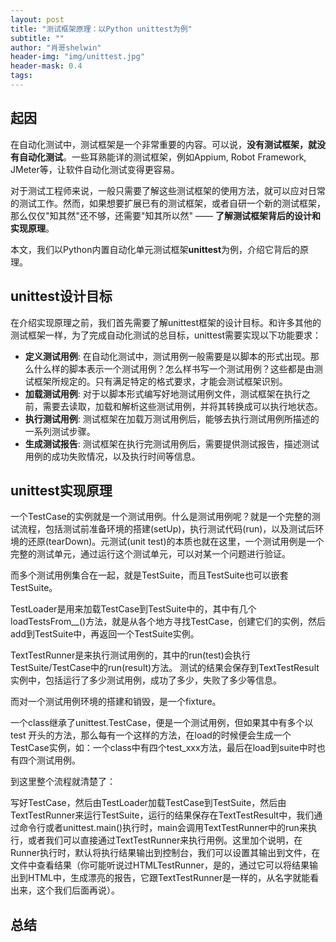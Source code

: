 ```yaml
---
layout: post
title: "测试框架原理：以Python unittest为例"
subtitle: ""
author: "肖哥shelwin"
header-img: "img/unittest.jpg"
header-mask: 0.4
tags:
---
```

## 起因
在自动化测试中，测试框架是一个非常重要的内容。可以说，**没有测试框架，就没有自动化测试**。一些耳熟能详的测试框架，例如Appium, Robot Framework, JMeter等，让软件自动化测试变得更容易。

对于测试工程师来说，一般只需要了解这些测试框架的使用方法，就可以应对日常的测试工作。然而，如果想要扩展已有的测试框架，或者自研一个新的测试框架，那么仅仅"知其然"还不够，还需要"知其所以然" —— **了解测试框架背后的设计和实现原理**。

本文，我们以Python内置自动化单元测试框架**unittest**为例，介绍它背后的原理。
## unittest设计目标
在介绍实现原理之前，我们首先需要了解unittest框架的设计目标。和许多其他的测试框架一样，为了完成自动化测试的总目标，unittest需要实现以下功能要求：
- **定义测试用例**: 在自动化测试中，测试用例一般需要是以脚本的形式出现。那么什么样的脚本表示一个测试用例？怎么样书写一个测试用例？这些都是由测试框架所规定的。只有满足特定的格式要求，才能会测试框架识别。
- **加载测试用例**: 对于以脚本形式编写好地测试用例文件，测试框架在执行之前，需要去读取，加载和解析这些测试用例，并将其转换成可以执行地状态。
- **执行测试用例**: 测试框架在加载万测试用例后，能够去执行测试用例所描述的一系列测试步骤。
- **生成测试报告**: 测试框架在执行完测试用例后，需要提供测试报告，描述测试用例的成功失败情况，以及执行时间等信息。

## unittest实现原理
一个TestCase的实例就是一个测试用例。什么是测试用例呢？就是一个完整的测试流程，包括测试前准备环境的搭建(setUp)，执行测试代码(run)，以及测试后环境的还原(tearDown)。元测试(unit test)的本质也就在这里，一个测试用例是一个完整的测试单元，通过运行这个测试单元，可以对某一个问题进行验证。

而多个测试用例集合在一起，就是TestSuite，而且TestSuite也可以嵌套TestSuite。

TestLoader是用来加载TestCase到TestSuite中的，其中有几个loadTestsFrom__()方法，就是从各个地方寻找TestCase，创建它们的实例，然后add到TestSuite中，再返回一个TestSuite实例。

TextTestRunner是来执行测试用例的，其中的run(test)会执行TestSuite/TestCase中的run(result)方法。 测试的结果会保存到TextTestResult实例中，包括运行了多少测试用例，成功了多少，失败了多少等信息。

而对一个测试用例环境的搭建和销毁，是一个fixture。

一个class继承了unittest.TestCase，便是一个测试用例，但如果其中有多个以 test 开头的方法，那么每有一个这样的方法，在load的时候便会生成一个TestCase实例，如：一个class中有四个test_xxx方法，最后在load到suite中时也有四个测试用例。

到这里整个流程就清楚了：

写好TestCase，然后由TestLoader加载TestCase到TestSuite，然后由TextTestRunner来运行TestSuite，运行的结果保存在TextTestResult中，我们通过命令行或者unittest.main()执行时，main会调用TextTestRunner中的run来执行，或者我们可以直接通过TextTestRunner来执行用例。这里加个说明，在Runner执行时，默认将执行结果输出到控制台，我们可以设置其输出到文件，在文件中查看结果（你可能听说过HTMLTestRunner，是的，通过它可以将结果输出到HTML中，生成漂亮的报告，它跟TextTestRunner是一样的，从名字就能看出来，这个我们后面再说）。
## 总结